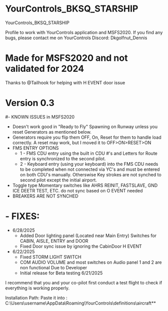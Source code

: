 # YourControls_BKSQ_STARSHIP
YourControls_BKSQ_STARSHIP

Profile to work with YourControls application and MSFS2020. If you find any bugs, please contact me on YourControls Discord: Dkgolfnut_Dennis

# Made for MSFS2020 and not validated for 2024
Thanks to @Tailhook for helping with H EVENT door issue

# Version 0.3
#- KNOWN ISSUES in MSFS2020
- Doesn't work good in "Ready to Fly" Spawning on Runway unless you reset Generators as mentioned below. 
- Generators require you flip them OFF, On, Reset for them to handle load correctly. A reset may work, but I moved it to OFF>ON>RESET>ON
- FMS ENTRY OPTIONS
  - 1 - FMS CDU entry using the built in CDU #'s and Letters for Route entry is synchronized to the second pilot.
  - 2 - Keyboard entry (using your keyboard) into the FMS CDU needs to be completed when not connected via YC's and must be entered on both CDU's manually. Otherswise Key strokes are not synched to second pilot except the initial airport. 
- Toggle type Momentary switches like AHRS REINIT, FASTSLAVE, GND ICE DEETR TEST, ETC. do not sync based on O EVENT needed
- BREAKERS ARE NOT SYNCHED

# - FIXES:
- 6/28/2025
  - Added Door lighting panel (Located near Main Entry) Switches for CABIN, AISLE, ENTRY and DOOR
  - Fixed Door sync issue by ignoring the CabinDoor H EVENT
- 6/22/2025
  - Fixed STORM LIGHT SWITCH
  - COM AUDIO VOLUME and most switches on Audio panel 1 and 2 are non functional Due to Developer
  - Initial release for Beta testing 6/21/2025

I recommend that you and your co-pilot first conduct a test flight to check if everything is working properly.

Installation Path: Paste it into : C:\Users\username\AppData\Roaming\YourControls\definitions\aircraft**
